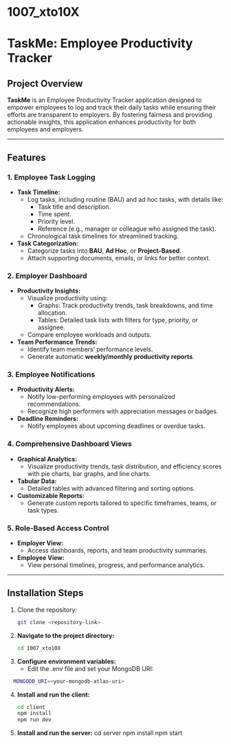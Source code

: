 # 1007_xto10X
# TaskMe: Employee Productivity Tracker

## Project Overview

**TaskMe** is an Employee Productivity Tracker application designed to empower employees to log and track their daily tasks while ensuring their efforts are transparent to employers. By fostering fairness and providing actionable insights, this application enhances productivity for both employees and employers.

---

## Features

### 1. Employee Task Logging
- **Task Timeline:**
  - Log tasks, including routine (BAU) and ad hoc tasks, with details like:
    - Task title and description.
    - Time spent.
    - Priority level.
    - Reference (e.g., manager or colleague who assigned the task).
  - Chronological task timelines for streamlined tracking.
- **Task Categorization:**
  - Categorize tasks into **BAU**, **Ad Hoc**, or **Project-Based**.
  - Attach supporting documents, emails, or links for better context.

### 2. Employer Dashboard
- **Productivity Insights:**
  - Visualize productivity using:
    - Graphs: Track productivity trends, task breakdowns, and time allocation.
    - Tables: Detailed task lists with filters for type, priority, or assignee.
  - Compare employee workloads and outputs.
- **Team Performance Trends:**
  - Identify team members’ performance levels.
  - Generate automatic **weekly/monthly productivity reports**.

### 3. Employee Notifications
- **Productivity Alerts:**
  - Notify low-performing employees with personalized recommendations.
  - Recognize high performers with appreciation messages or badges.
- **Deadline Reminders:**
  - Notify employees about upcoming deadlines or overdue tasks.

### 4. Comprehensive Dashboard Views
- **Graphical Analytics:**
  - Visualize productivity trends, task distribution, and efficiency scores with pie charts, bar graphs, and line charts.
- **Tabular Data:**
  - Detailed tables with advanced filtering and sorting options.
- **Customizable Reports:**
  - Generate custom reports tailored to specific timeframes, teams, or task types.

### 5. Role-Based Access Control
- **Employer View:**
  - Access dashboards, reports, and team productivity summaries.
- **Employee View:**
  - View personal timelines, progress, and performance analytics.

---

## Installation Steps

1. Clone the repository:
   ```bash
   git clone <repository-link>

2. **Navigate to the project directory:**
   ```bash
   cd 1007_xto10X
3. **Configure environment variables:**
    - Edit the .env file and set your MongoDB URI:
  ```bash
    MONGODB_URI=<your-mongodb-atlas-uri>
```
4. **Install and run the client:**
    ```bash
    cd client
    npm install
    npm run dev

5. **Install and run the server:**
    cd server
    npm install
    npm start
